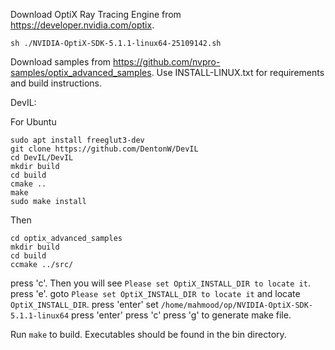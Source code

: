 
Download OptiX Ray Tracing Engine from https://developer.nvidia.com/optix.
```
sh ./NVIDIA-OptiX-SDK-5.1.1-linux64-25109142.sh
```
Download samples from https://github.com/nvpro-samples/optix_advanced_samples. Use INSTALL-LINUX.txt for requirements and build instructions.


DevIL:

For Ubuntu
```
sudo apt install freeglut3-dev
git clone https://github.com/DentonW/DevIL
cd DevIL/DevIL
mkdir build
cd build
cmake ..
make
sudo make install
```
Then

```
cd optix_advanced_samples
mkdir build
cd build
ccmake ../src/
```
press 'c'. Then you will see `Please set OptiX_INSTALL_DIR to locate it`. 
press 'e'.
goto `Please set OptiX_INSTALL_DIR to locate it` and locate `OptiX_INSTALL_DIR`.
press 'enter'
set `/home/mahmood/op/NVIDIA-OptiX-SDK-5.1.1-linux64`
press 'enter'
press 'c'
press 'g' to generate make file.

Run `make` to build. Executables should be found in the bin directory.
